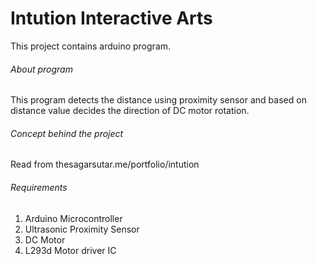 # Intution Interactive Arts

This project contains arduino program.

###### About program

This program detects the distance using proximity sensor and based on distance value decides the direction of DC motor rotation.

###### Concept behind the project

Read from thesagarsutar.me/portfolio/intution

###### Requirements

1. Arduino Microcontroller
2. Ultrasonic Proximity Sensor
3. DC Motor
4. L293d Motor driver IC
